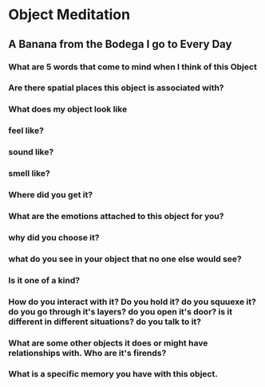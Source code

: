 # Object Meditation
## A Banana from the Bodega I go to Every Day

### What are 5 words that come to mind when I think of this Object

### Are there spatial places this object is associated with?

### What does my object look like

### feel like?

### sound like?

### smell like?

### Where did you get it?

### What are the emotions attached to this object for you?

### why did you choose it?

### what do you see in your object that no one else would see?

### Is it one of a kind?

### How do you interact with it? Do you hold it? do you squuexe it? do you go through it's layers? do you open it's door? is it different in different situations? do you talk to it?

### What are some other objects it does or might have relationships with. Who are it's firends?

### What is a specific memory you have with this object.
